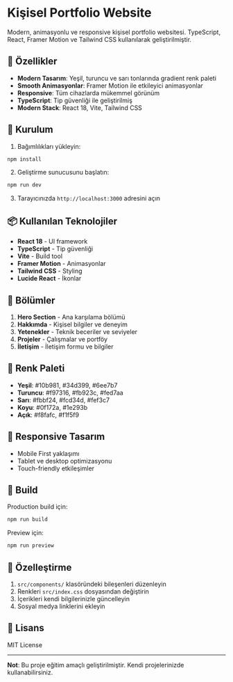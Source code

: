 # Kişisel Portfolio Website

Modern, animasyonlu ve responsive kişisel portfolio websitesi. TypeScript, React, Framer Motion ve Tailwind CSS kullanılarak geliştirilmiştir.

## 🎨 Özellikler

- **Modern Tasarım**: Yeşil, turuncu ve sarı tonlarında gradient renk paleti
- **Smooth Animasyonlar**: Framer Motion ile etkileyici animasyonlar
- **Responsive**: Tüm cihazlarda mükemmel görünüm
- **TypeScript**: Tip güvenliği ile geliştirilmiş
- **Modern Stack**: React 18, Vite, Tailwind CSS

## 🚀 Kurulum

1. Bağımlılıkları yükleyin:
```bash
npm install
```

2. Geliştirme sunucusunu başlatın:
```bash
npm run dev
```

3. Tarayıcınızda `http://localhost:3000` adresini açın

## 📦 Kullanılan Teknolojiler

- **React 18** - UI framework
- **TypeScript** - Tip güvenliği
- **Vite** - Build tool
- **Framer Motion** - Animasyonlar
- **Tailwind CSS** - Styling
- **Lucide React** - İkonlar

## 🎯 Bölümler

1. **Hero Section** - Ana karşılama bölümü
2. **Hakkımda** - Kişisel bilgiler ve deneyim
3. **Yetenekler** - Teknik beceriler ve seviyeler
4. **Projeler** - Çalışmalar ve portföy
5. **İletişim** - İletişim formu ve bilgiler

## 🎨 Renk Paleti

- **Yeşil**: #10b981, #34d399, #6ee7b7
- **Turuncu**: #f97316, #fb923c, #fed7aa
- **Sarı**: #fbbf24, #fcd34d, #fef3c7
- **Koyu**: #0f172a, #1e293b
- **Açık**: #f8fafc, #f1f5f9

## 📱 Responsive Tasarım

- Mobile First yaklaşımı
- Tablet ve desktop optimizasyonu
- Touch-friendly etkileşimler

## 🚀 Build

Production build için:
```bash
npm run build
```

Preview için:
```bash
npm run preview
```

## 📝 Özelleştirme

1. `src/components/` klasöründeki bileşenleri düzenleyin
2. Renkleri `src/index.css` dosyasından değiştirin
3. İçerikleri kendi bilgilerinizle güncelleyin
4. Sosyal medya linklerini ekleyin

## 📄 Lisans

MIT License

---

**Not**: Bu proje eğitim amaçlı geliştirilmiştir. Kendi projelerinizde kullanabilirsiniz. 